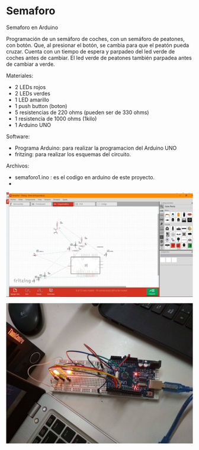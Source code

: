 # Semaforo
Semaforo en Arduino

Programación de un semáforo de coches, con un semáforo de peatones, con botón. 
Que, al presionar el botón, se cambia para que el peatón pueda cruzar. Cuenta con un tiempo de espera 
y parpadeo del led verde de coches antes de cambiar. El led verde de peatones también parpadea 
antes de cambiar a verde.

Materiales:
- 2 LEDs rojos
- 2 LEDs verdes
- 1 LED amarillo
- 1 push button (boton)
- 5 resistencias de 220 ohms (pueden ser de 330 ohms)
- 1 resistencia de 1000 ohms (1kilo)
- 1 Arduino UNO

Software:
- Programa Arduino: para realizar la programacion del Arduino UNO
- fritzing: para realizar los esquemas del circuito.

Archivos:
- semaforo1.ino : es el codigo en arduino de este proyecto.
- 

![Esquema del circuito](https://github.com/Sarahi-Perez/Semaforo/blob/master/esquema.jpg "Esquema del circuito en fritzing")


![Circuito Funcionando](https://github.com/Sarahi-Perez/Semaforo/blob/master/28169999_1597728776975891_1466166761_o.jpg "De 250 x 350 píxeles")
